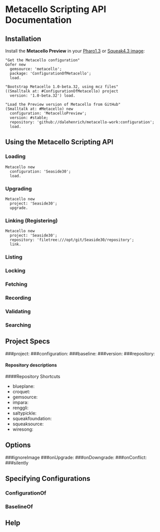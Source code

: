 # Metacello Scripting API Documentation

## Installation

Install the **Metacello Preview** in your [Pharo1.3][1] or [Squeak4.3 image][2]:

```Smalltalk
"Get the Metacello configuration"
Gofer new
  gemsource: 'metacello';
  package: 'ConfigurationOfMetacello';
  load.

"Bootstrap Metacello 1.0-beta.32, using mcz files"
((Smalltalk at: #ConfigurationOfMetacello) project 
  version: '1.0-beta.32') load.

"Load the Preview version of Metacello from GitHub"
(Smalltalk at: #Metacello) new
  configuration: 'MetacelloPreview';
  version: #stable;
  repository: 'github://dalehenrich/metacello-work:configuration';
  load.
```
## Using the Metacello Scripting API

### Loading

```Smalltalk
Metacello new
  configuration: 'Seaside30';
  load.
```

### Upgrading

```Smalltalk
Metacello new
  project: 'Seaside30';
  upgrade.
```

### Linking (Registering)

```Smalltalk
Metacello new
  project: 'Seaside30';
  repository: 'filetree:///opt/git/Seaside30/repository';
  link.
```

### Listing
### Locking
### Fetching
### Recording
### Validating
### Searching
## Project Specs
###project:
###configuration:
###baseline:
###version:
###repository:
#### Repository descriptions
####Repository Shortcuts
* blueplane:
* croquet:
* gemsource:
* impara:
* renggli:
* saltypickle:
* squeakfoundation:
* squeaksource:
* wiresong:
## Options
###ignoreImage
###onUpgrade:
###onDowngrade:
###onConflict:
###silently
## Specifying Configurations

### ConfigurationOf
### BaselineOf

## Help

[1]: http://www.pharo-project.org/pharo-download/release-1-3
[2]: http://www.squeak.org/Download/
